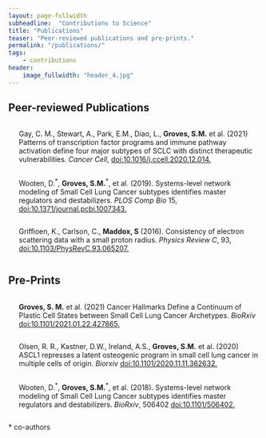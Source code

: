 ```yaml
---
layout: page-fullwidth
subheadline:  "Contributions to Science"
title: "Publications"
teaser: "Peer-reviewed publications and pre-prints."
permalink: "/publications/"
tags:
    - contributions
header:
    image_fullwidth: "header_4.jpg"
---
```


## Peer-reviewed Publications

<!--more-->

<div class="row t30">
    <div class="medium-4 columns">
        <img src="{{ site.urlimg }}cancercell.jpg" alt="">
        <p>Gay, C. M., Stewart, A., Park, E.M., Diao, L., <b>Groves, S.M.</b> et al.
(2021) Patterns of transcription factor programs and immune pathway
activation define four major subtypes of SCLC with distinct therapeutic
vulnerabilities. <i>Cancer Cell</i>, <a href="https://www.sciencedirect.com/science/article/abs/pii/S1535610820306620?via%3Dihub">doi:10.1016/j.ccell.2020.12.014.</a></p>
    </div><!-- /.medium-4.columns -->
    <div class="medium-4 columns">
        <img src="{{ site.urlimg }}ploscb.jpg" alt="">
        <p>Wooten, D.<sup>*</sup>, <b>Groves, S.M.</b><sup>*</sup>, et al. (2019). Systems-level network
modeling of Small Cell Lung Cancer subtypes identifies master regulators
and destabilizers. <i>PLOS Comp Bio</i> 15,
 <a href="https://journals.plos.org/ploscompbiol/article?id=10.1371/journal.pcbi.1007343">doi:10.1371/journal.pcbi.1007343.</a></p>
    </div><!-- /.medium-4.columns -->
    <div class="medium-4 columns">
        <img src="{{ site.urlimg }}physics.jpg" alt="">
        <p>Griffioen, K., Carlson, C., <b>Maddox, S</b> (2016). Consistency of
electron scattering data with a small proton radius. <i>Physics Review C</i>,
93, <a href="https://journals.aps.org/prc/abstract/10.1103/PhysRevC.93.065207">doi:10.1103/PhysRevC.93.065207.</a></p>
    </div><!-- /.medium-4.columns -->
</div><!-- /.row -->



## Pre-Prints 

<!--more-->

<div class="row t30">
    <div class="medium-4 columns">
        <img src="{{ site.urlimg }}archetypes.jpg" alt="">
        <p><b>Groves, S. M.</b> et al. (2021) Cancer Hallmarks Define a
Continuum of Plastic Cell States between Small Cell Lung Cancer
Archetypes. <i>BioRxiv</i> <a href="https://www.biorxiv.org/content/10.1101/2021.01.22.427865v1">doi:10.1101/2021.01.22.427865.</a></p>
    </div><!-- /.medium-4.columns -->
    <div class="medium-4 columns">
        <img src="{{ site.urlimg }}rpma.jpg" alt="">
        <p>Olsen, R. R., Kastner, D.W., Ireland, A.S., <b>Groves, S.M.</b> et al.
(2020) ASCL1 represses a latent osteogenic program in small cell lung
cancer in multiple cells of origin. <i>Biorxiv</i>
 <a href="https://www.biorxiv.org/content/10.1101/2020.11.11.362632v1">doi:10.1101/2020.11.11.362632.</a></p>
    </div><!-- /.medium-4.columns -->
    <div class="medium-4 columns">
        <img src="{{ site.urlimg }}ploscb-arxiv.jpg" alt="">
        <p>Wooten, D.<sup>*</sup>, <b>Groves, S.M.</b><sup>*</sup>, et al. (2018). Systems-level network
modeling of Small Cell Lung Cancer subtypes identifies master regulators
and destabilizers. <i>BioRxiv</i>, 506402 <a href="https://www.biorxiv.org/content/10.1101/506402v3">doi:10.1101/506402.</a></p>
    </div><!-- /.medium-4.columns -->
</div><!-- /.row -->


\* co-authors
